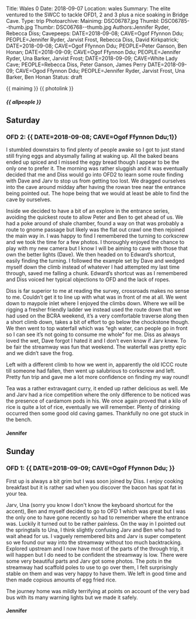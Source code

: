Title: Wales 0
Date: 2018-09-07
Location: wales
Summary: The elite ventured to the SWCC to tackle OFD1, 2 and 3 plus a nice soaking in Bridge Cave.
Type: trip
Photoarchive:
Mainimg: DSC06787.jpg
Thumbl: DSC06785--thumb.jpg
Thumbr: DSC06768--thumb.jpg
Authors:Jennifer Ryder, Rebecca Diss;
Cavepeeps: DATE=2018-09-08; CAVE=Ogof Ffynnon Ddu; PEOPLE=Jennifer Ryder, Jarvist Frost, Rebecca Diss, David Kirkpatrick;
           DATE=2018-09-08; CAVE=Ogof Ffynnon Ddu; PEOPLE=Peter Ganson, Ben Honan;
           DATE=2018-09-09; CAVE=Ogof Ffynnon Ddu; PEOPLE=Jennifer Ryder, Una Barker, Jarvist Frost;
           DATE=2018-09-09; CAVE=White Lady Cave; PEOPLE=Rebecca Diss, Peter Ganson, James Perry
           DATE=2018-09-09; CAVE=Ogod Ffynnon Ddu; PEOPLE=Jennifer Ryder, Jarvist Frost, Una Barker, Ben Honan
Status: draft

{{ mainimg }}
{{ photolink }}
##### {{ allpeople }}

## Saturday

### OFD 2: {{ DATE=2018-09-08; CAVE=Ogof Ffynnon Ddu;1}}

I stumbled downstairs to find plenty of people awake so I got to just stand still frying eggs and abysmally failing at waking up. All the baked beans ended up spiced and I missed the eggy bread though I appear to be the only one to prefer it. The morning was rather sluggish and it was eventually decided that me and Diss would go into OFD2 to learn some route finding with Dave and Jarv to stop us from getting too lost. We dragged ourselves into the cave around midday after having the rowan tree near the entrance being pointed out. The hope being that we would at least be able to find the cave by ourselves.

Inside we decided to have a bit of an explore in the entrance series, avoiding the quickest route to allow Peter and Ben to get ahead of us. We had a poke around of shale chamber, found a way on that was probably a route to gnome passage but likely was the flat out crawl one then rejoined the main way in. I was happy to find I remembered the turning to corkscrew and we took the time for a few photos. I thoroughly enjoyed the chance to play with my new camera but I know I will be aiming to cave with those that own the better lights (Dave). We then headed on to Edward’s shortcut, easily finding the turning. I followed the example set by Dave and wedged myself down the climb instead of whatever I had attempted my last time through, saved me falling a chunk. Edward’s shortcut was as I remembered and Diss voiced her typical objections to OFD and the lack of ropes. 

Diss is far superior to me at reading the survey, crossroads makes no sense to me. Couldn’t get it to line up with what was in front of me at all. We went down to maypole inlet where I enjoyed the climbs down. Where we will be rigging a fresher friendly ladder we instead used the route down that we had used on the BCRA weekend, it’s a very comfortable traverse along then a short climb down, takes a bit of effort to go below the chockstone though. We then went to top waterfall which was “egh water, can people go in front so I can see it’s not going to consume me whole” for me. Diss as always loved the wet, Dave forgot I hated it and I don’t even know if Jarv knew. To be fair the streamway was fun that weekend. The waterfall was pretty epic and we didn’t save the frog.

Left with a different climb to how we went in, apparently the old ICCC route till someone had fallen, then went up salubrious to corkscrew and left. Pretty fun trip and gave me a lot more confidence on finding my way round!

Tea was a rather extravagant curry, it ended up rather delicious as well. Me and Jarv had a rice competition where the only difference to be noticed was the presence of cardamom pods in his. We once again proved that a kilo of rice is quite a lot of rice, eventually we will remember. Plenty of drinking occurred then some good old caving games. Thankfully no one got stuck in the bench.

#### Jennifer

## Sunday

### OFD 1: {{ DATE=2018-09-09; CAVE=Ogof Ffynnon Ddu; }}

First up is always a bit grim but I was soon joined by Diss. I enjoy cooking breakfast but it is rather sad when you discover the bacon has spat fat in your tea.

Jarv, Una (sorry you know I don't know the keyboard shortcut for the accent), Ben and myself decided to go to OFD 1 which was great but I was the only one to have gone recently so had to remember where the entrance was. Luckily it turned out to be rather painless. On the way in I pointed out the springtails to Una, I think slightly confusing Jarv and Ben who had to wait ahead for us. I vaguely remembered bits and Jarv is super competent so we found our way into the streamway without too much backtracking. Explored upstream and I now have most of the parts of the through trip, it will happen but I do need to be confident the streamway is low. There were some very beautiful parts and Jarv got some photos. The pots in the streamway had scaffold poles to use to go over them, I felt surprisingly stable on them and was very happy to have them. We left in good time and then made copious amounts of egg fried rice. 

The journey home was mildly terrifying at points on account of the very bad bus with its many warning lights but we made it safely.

#### Jennifer

